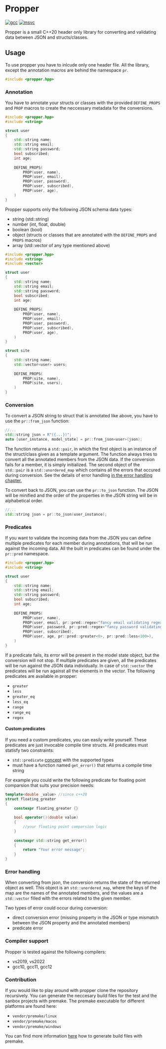 # Propper

[![gcc](https://github.com/tancaj/propper/actions/workflows/gcc.yml/badge.svg?branch=master)](https://github.com/tancaj/propper/actions/workflows/gcc.yml) [![msvc](https://github.com/tancaj/propper/actions/workflows/msvc.yml/badge.svg)](https://github.com/tancaj/propper/actions/workflows/msvc.yml)

Propper is a small C++20 header only library for converting and validating data between JSON and structs/classes.

## Usage

To use propper you have to inlcude only one header file. All the library, except the annotation macros are behind the namespace `pr`.
```c++
#include <propper.hpp>
```


### Annotation

You have to annotate your structs or classes with the provided `DEFINE_PROPS` and `PROP` macros to create the neccessary metadata for the conversions.
```c++
#include <propper.hpp>
#include <string>

struct user
{
    std::string name;
    std::string email;
    std::string password;
    bool subscribed;
    int age;
    
    DEFINE_PROPS(
        PROP(user, name),
        PROP(user, email),
        PROP(user, password),
        PROP(user, subscribed),
        PROP(user, age),
    )
}
```

Propper supports only the following JSON schema data types:
- string (std::string)
- number (int, float, double)
- boolean (bool)
- object (structs or classes that are annotated with the `DEFINE_PROPS` and `PROPS` macros)
- array (std::vector of any type mentioned above)

```c++
#include <propper.hpp>
#include <string>
#include <vector>

struct user
{
    std::string name;
    std::string email;
    std::string password;
    bool subscribed;
    int age;
    
    DEFINE_PROPS(
        PROP(user, name),
        PROP(user, email),
        PROP(user, password),
        PROP(user, subscribed),
        PROP(user, age),
    )
}

struct site
{
    std::string name;
    std::vector<user> users;
    
    DEFINE_PROPS(
        PROP(site, name),
        PROP(site, users),
    )
}
```

### Conversion
To convert a JSON string to struct that is annotated like above, you have to use the `pr::from_json` function:
```c++
//...
std::string json = R"({...})";
auto [user_instance, model_state] = pr::from_json<user>(json);
```
The function returns a `std::pair`, in which the first object is an instance of the struct/class given as a template argument. The function always tries to convert all the annotated members from the JSON data. If the conversion fails for a member, it is simply initialized.
The second object of the `std::pair` is a `std::unordered_map` which contains all the errors that occured during conversion. See the details of error handling [in the error handling chapter.](#error-handling)

To convert back to JSON, you can use the `pr::to_json` function. The JSON will be minified and the order of the properties in the JSON string will be in alphabetical order.

```c++
//...
std::string json = pr::to_json(user_instance);
```

### Predicates
If you want to validate the incoming data from the JSON you can define multiple predicates for each member during annotations, that will be run against the incoming data. All the built in predicates can be found under the `pr::pred` namespace. 
```c++
#include <propper.hpp>
#include <string>

struct user
{
    std::string name;
    std::string email;
    std::string password;
    bool subscribed;
    int age;
    
    DEFINE_PROPS(
        PROP(user, name),
        PROP(user, email, pr::pred::regex<"fancy email validating regex">),
        PROP(user, password, pr::pred::regex<"fancy password validating regex">),
        PROP(user, subscribed),
        PROP(user, age, pr::pred::greater<0>, pr::pred::less<100>),
    )
}
```
If a predicate fails, its error will be present in the model state object, but the conversion will not stop. If multiple predicates are given, all the predicates will be run against the JSON data individually. In case of `std::vector` the predicates will be run against all the elements in the vector. The following predicates are available in propper:
- `greater`
- `less`
- `greater_eq`
- `less_eq`
- `range`
- `range_eq`
- `regex`
#### Custom predicates
If you need a custom predicates, you can easily write yourself. These predicates are just invocable compile time structs. All predicates must statisfy two constraints:
- `std::predicate` [concept](https://en.cppreference.com/w/cpp/concepts/predicate) with the supported types
- must have a function named `get_error()` that returns a compile time string

For example you could write the following predicate for floating point comparsion that suits your precision needs:
```c++
template<double _value> //since c++20
struct floating_greater
{
    constexpr floating_greater {}
    
    bool operator()(double value)
    {
        //your floating point comparsion logic
    }
    
    constexpr std::string get_error()
    {
        return "Your error message";
    }
}
```



### Error handling

When converting from json, the conversion returns the state of the returned object as well. This object is an `std::unordered_map`, where the keys of the map are the names of the annotated members, and the values are a `std::vector` filled with the errors related to the given member.

Two types of error could occur during conversion:
- direct conversion error (missing property in the JSON or type mismatch between the JSON property and the annotated members)
- predicate error

### Compiler support
Propper is tested against the following compilers:
- vs2019, vs2022
- gcc10, gcc11, gcc12
 
### Contribution
If you would like to play around with propper clone the repository recursively. You can generate the neccesary build files for the test and the sanbox projects with premake. The premake executable for different platforms are found here:
- `vendor/premake/linux`
- `vendor/premake/macos`
- `vendor/premake/windows`

You can find more information [here](https://premake.github.io/docs/Using-Premake) how to generate build files with premake.



